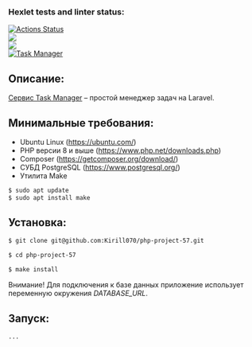 ### Hexlet tests and linter status:
[![Actions Status](https://github.com/Kirill070/php-project-57/actions/workflows/hexlet-check.yml/badge.svg)](https://github.com/Kirill070/php-project-57/actions)<br>
<a href="https://codeclimate.com/github/Kirill070/php-project-57/maintainability"><img src="https://api.codeclimate.com/v1/badges/83bcacae15c7fa043f1c/maintainability" /></a><br>
<a href="https://codeclimate.com/github/Kirill070/php-project-57/test_coverage"><img src="https://api.codeclimate.com/v1/badges/83bcacae15c7fa043f1c/test_coverage" /></a><br>
[![Task Manager](https://github.com/Kirill070/php-project-57/actions/workflows/my-check.yml/badge.svg)](https://github.com/Kirill070/php-project-57/actions/workflows/my-check.yml)<br>

## Описание:

[Сервис Task Manager](https://task-manager-cwoy.onrender.com) – простой менеджер задач на Laravel.

## Минимальные требования:

* Ubuntu Linux (https://ubuntu.com/)
* PHP версии 8 и выше (https://www.php.net/downloads.php)
* Composer (https://getcomposer.org/download/)
* СУБД PostgreSQL (https://www.postgresql.org/)
* Утилита Make
```sh
$ sudo apt update
$ sudo apt install make
```

## Установка:

```sh
$ git clone git@github.com:Kirill070/php-project-57.git

$ cd php-project-57

$ make install
```
Внимание! Для подключения к базе данных приложение использует переменную окружения _DATABASE_URL_.

## Запуск:

```sh
...
```